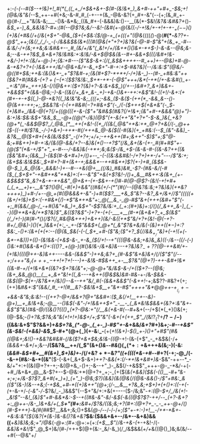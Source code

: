 +:-*(_-(_--#(*_$--+!&)+!_#(*(_((_+_/+$&+&+-$(#-(&!&*_)_&+#-++"+#+_-$&;+!(@&/&"&(_--$_++-+#(+&;-&-#_#_(-+--+(&_-@&-&?(+_#+-&"(--(+;(&_#_+-@(#-/__+"&(&-&;___-()&-&*&;_((&_#+-(-&&&)&:()--__(&(*-$&!_(&?&:&#&?+_()-_&$_+-)_&_&&)&?-#+:(#(--@$?&;&/--&!-(&#(+-@_(&((*-/_-+!&/+-+!+-_+-$_+(--$_)()_(+)&(+#&_(/+(_/&*(*+$+"-@&_($+(+$&:($_/_@-+_(+(((+"(@&*((((_(_)-@(__#(*-___&?$?+$-@$"_++;(&(/_/_/-_-(-/&&&$&*(*&*(((#(@&(__+"+?+)&?&(-@-#-_$"&"+(&_+_-#--&:&/-/+(&;++&;&:&#&+--_#_(&/+/&"(_&!+/+/(&+*()()&*-*+$-)-&-*&--@&;&-&;--&-+*+?&$_&+&+?&!&#&:+:&!&/-&+$_@_$&(&--#+-&&+$(((/&#+!_&-+&/-)+!+:(*&/+*-@-)+;_(&:+#_---(*$"&$-&+:(/(_&$&++++--#_++)+--@&)+#-@-&-*&?+?+(-)&&+++/&/-@&+&/+-&_+$+"-#-*+:+$-#&?&)(--/&:&:$"(@&/-__@(*(#+$&;++&:(&()&*-_+"$?_&_#-*+;(&(#+*$?-*+*+/-/+)&-_)--(#-_+#&:&"++($&?+#(#&&-*($+?+(-$_(+:($$?&!&:_$+*_-+*-(__-*_@$"+++/&*(-+*(/+-&:&#()_+-_+:&"(#+_+++)&-(/(@&++:($+?(_&)+?-*&:&+&$_)(/+--)&#+?_&+)&&+-+&&$$"+(&&-@&;-)-&-((&(/+_&+_&-_+)-+&-()&+-++:+&$"&!-*((+!_/-&+:(+(#+-+-+$((_)-@-*&?((_)&!&"&-&;_(((+;-&&_($-&($-(++(*_-&&_&--()-@(&++-++;+;_$&_&?&*-(-_(++#&#_$(-$?+#&+$"(-_/(-($+*+_+$(+&*&"(-_$-(+)&#_+_/&&-@(*+?(/+((@(((+-&-($"+"&#&$(#&?(/+!&*+;(*&"+#-*+&_&&"_@_)+"_)-_&:+)&:_$&:&$+"&&_$__-@+((@(*-/&)(@$"(+-&(*+*+"&"+?+"-$-&_)&(_+&?(@+*(_-&&$_@$?_/_@&_(*__++(+&!-((*_/((&(_@&"+*&:+*_@+?+&(/(-_@++($-((-+#_/$?&_-/-)+&+)-++*-#(/+++&_@-&($(_(_-*_#(_&)(*+_+#&:(--$_(&"-&&)_-&?&__@($+#+(+*&(&/&$$"_-(/+?+;+/+;-++&++(#+;&++"-$_)$"+;$"_@-_&;+#&++)+#_-+:&/(&(__@-&&/+?--&)&_(*_(_)--+?$"(/&_&+(&-(+-_#(#+#$"+-(@(_$"(*&-+/$"+"_+-#-__--/-&&)&_(-+*+;&;&(_$-/&_+$-(&-&*-#-_((&_-*&?++(*(&($&"&#+;(&&__)-(&$(#-&+#+)+/()+--_-(-*((&:_&&#&!-/+?+)+*-/+"---/$"&:+;(&+$&:&!&$&:_$+#+?-#+(_&+-+;&&&*-__-+_+#&*+)$?(+-)+#_(&$&_-@-$_)_&_@(&-_&&&!-)+--#--+&(@+__((/&)_#&)&#_-$?_-(#&-&/(_-#($_(_$+$+"-+&#+*&"+*&)+:(+--&"$"+&(+$?&!-/()+_&__#&++:&(&+_(+-&$&$$"&_&?+&-*-*+&&"_@+&+-(+-$&+-+()_#-#(@-@$?-(&!(-+!+#+(_(_+__+)+-__&"$?()_@(_-#__(+_)+&&"(_(#__&(+/-$(*$"(#(/--(@&?&:&;+?&)&)(_+*&?_++++)_)+#-/+__--@_+(#(@&__&&*+-&"-)+#($$?___+&_$"&?--&?_&+/&*+/_/$"(((((+(&+/+!&)+$+:(-_+_#&*(/_)-*$"&*+*&"+:_@(__&_-_@-#$"&$+$_(+++(&#+"$"(-+;_#(&&/_@-/_-+#()&"+&_)+_&$+"-$$?&/&:+_(_+:(#+)&)+:(/()(/_&++_&-)_(_--)(@+*&+&/+*$?&)$"_&(($?&_$"-)+?+-(+(-___+__(#-*(&+&+?_+_$(&$"(/_/+!-)(#(#-*()(/$?(/_#&__@&++_+)+&+_+)(_&/-&((+*$"&/+?+(&!-@(-+?-#+/_@&)-)()(*_)&&+(+:_-_+-($"_&&$+(_@+*(_&"$?&+&/&(-(&)++($(*-)+:$?_$&:_-()+:(&+(+(+:--(@(&_$&_(-(*-(_$+_+#-($"&;(*$"+?_$(/_/&&_$_+_/$"&)+_(-+!(+(-&*-+&)_)_)+(()-(&!&&-(+&_$-&-_+-&_($(/+!--__+"(((@&-_&&;_+&)&_&)(__(-/&--((/-(-)()&:+#()&&-_&*()+:((()$?_-+$(@-)(#_(_)&!&-_/&+&)&---+?&)&?_$_-+?$?(@-_++&#_/+_-(+!&)(((@++-&_)_&++-*---_&&-_(_&&$"-)++&;&?+_(#-&$"_&_+&)&+_/(/(_$"$"(/--+;_/+++"&$_/(+++_--$+*+!+?+!__---)+-&!&_-#_$&++_+-__$?&"(@+?_)-++-&#+!&*((_&_-_#-_+/(_+!&+&*((&?+$+?&(&"+;-@-@+"&/&$_-___&-/+*(*($+?--(@&;(&+_&&_@()__(__+_&+"&!+((_&---+&++(@&$_&_)&#-#&_-+-/&*-$&&-(&$(@-$(+-/&?&*+/&)()--&--++"&/_#(-(&&+&&$"(-_&_++!-*+;&$$?$?-#&?+(+;(++)&#_&+:$"(&&/_#_-+!(#__&?-$&!&*+$__+"&*-#$"+++*+"&*_@_@++-$+__(_)+-+$&&-*&"&;&:&!-*-_(*(++?-@+/&&+?_@+"&_&#+:($_&(/+!__++--&)-@+)__+_&!&+&;-@__--()&$(-&"-/+!&&+_+$+"_-__-_(_&*&!&$&&+(&?+:&"&+-&$"$"&)(#&_-@_/(_(*_&()$?((()_+(*$?-@&:+"(/__&(+&-#(--#+_&+(--/+$(*(_+)()&(+;(@-$&;-*()+?&;$?&;&"&(+!+!+)&$+/+;$"&"(-&+(+(++_$"_/(*&!$?_($?+__/$?-/-)($(&&:&+$"$?&&+)+_&$+?&_(*-@-_(_+-_)-#$"+-&_+&&/_&+?_#+)&_+;-#--+&$"(&-$&!-(+&&)-&_$_$-#+*(@+$(_-)($+-&:_-__(+(*+!(&+)-$()_+-)()+"+#$"(#&((@_&+;&!()-+_&&?&#&#_-_(_/&($?+&+$&;&!&-((_@-*+!-(&-(+$"_-_+&$&(-/_+(&&&+-&*_/+;&--__/($&?&__++/(_$"(&+*()&*-*-#&*()($_+(*+:+$&+++&(&;-)(-&:(_&&_#-_&$+#+__#(&+)_$+)&)+_-/(/+&$?+*-$&_$?$"((+((((*&-+#-_-#+?(-+;-@_/(--&-+(#&:-&-*((&"__($-(-&+(_&+$-&+)_++?-&&(+:(/-*+!&+&#+)&_-$&"-++--*_-&/+"+:+((&(@+?+-+;-&(@+&_-()+;-&--+"_)-_&$(/-+&$$"_+++-@-_-*&/-+(-+#_/&+&*_@__&-$?+--$-@&:+*(@+?+_+;-_(+($(*&(+&&)($&(-(()__-#+"&-+;+;+/&-$?$?_&+#(+_)+)_(+"_)-@&;$?___)(&&)(&(@&(_/(@&-&&()-/$"+#&:_&(($"(&-)(_&--+&;(-+$&_+#-*((+)&++"(@+;(/-__&__+?&_&;+$+)+$($+(_)+:((-+(_-_(*+-&-+/-_(_-*&"-/-*$?&/_-_)&&$"(--$+"&/+:+&(+----($-/&;&"-*+:(@-$+/_/&(+!-_&!$"--&!_(&)$"+#-&&*&:-$--+((#&*_-&"-&_/_-&$(-&((@$?$?-++/--_(+?-&+?+:_@++-/&-_)&+&/+(_$__+"(#+:__&#+/$?&/((&;&;+?(#+:(@+?+_-_-_++-@+/()(#-$+++)-_&_(#(#_#$?__&&+;&;()+$&(_@-/_--/-/-/+;_($"+-+:-)+!__-/+*-*&+-+&:&:&"($(/&?(*(&-)&-&$()$?&+&?___$&:($&&+&+--/&*--&+&)&&((__+*&)&)&;&;+"_/_@&*(-_@+:(#+:_@+:+(+:_(+$__$"_/_/&-+&-(_+-+&!-/(-_&&)&+&!_/$"_@_$+)&/(#-/+++$(@+(&:-_&/-&_)(/_/&$&&(_+/+_&((@()_)&;&(&/--+#(--@&"+/
